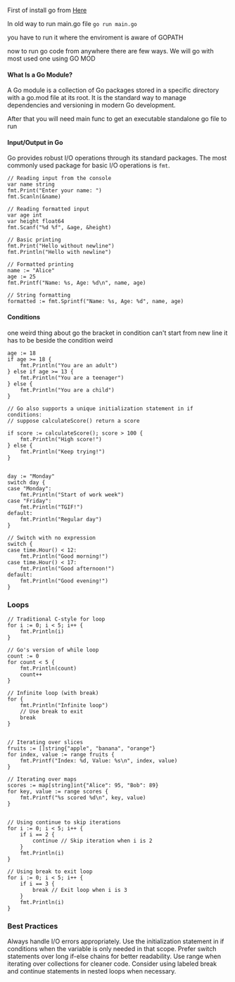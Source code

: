 First of install go from [Here](https://go.dev/doc/install)

In old way to run main.go file 
`go run main.go` 

you have to run it where the enviroment is aware of GOPATH 

now to run go code from anywhere there are few ways. We will go with most used one using GO MOD

#### What Is a Go Module?
A Go module is a collection of Go packages stored in a specific directory with a go.mod file at its root. It is the standard way to manage dependencies and versioning in modern Go development.

After that you will need main func to get an executable  standalone go file to run 

#### Input/Output in Go
Go provides robust I/O operations through its standard packages. The most commonly used package for basic I/O operations is `fmt`.

```
// Reading input from the console
var name string
fmt.Print("Enter your name: ")
fmt.Scanln(&name)

// Reading formatted input
var age int
var height float64
fmt.Scanf("%d %f", &age, &height)

// Basic printing
fmt.Print("Hello without newline")
fmt.Println("Hello with newline")

// Formatted printing
name := "Alice"
age := 25
fmt.Printf("Name: %s, Age: %d\n", name, age)

// String formatting
formatted := fmt.Sprintf("Name: %s, Age: %d", name, age)
```

#### Conditions

one weird thing about go the bracket in condition  can't start from new line it has to be beside the condition weird 

```
age := 18
if age >= 18 {
    fmt.Println("You are an adult")
} else if age >= 13 {
    fmt.Println("You are a teenager")
} else {
    fmt.Println("You are a child")
}

// Go also supports a unique initialization statement in if conditions: 
// suppose calculateScore() return a score 

if score := calculateScore(); score > 100 {
    fmt.Println("High score!")
} else {
    fmt.Println("Keep trying!")
}


day := "Monday"
switch day {
case "Monday":
    fmt.Println("Start of work week")
case "Friday":
    fmt.Println("TGIF!")
default:
    fmt.Println("Regular day")
}

// Switch with no expression
switch {
case time.Hour() < 12:
    fmt.Println("Good morning!")
case time.Hour() < 17:
    fmt.Println("Good afternoon!")
default:
    fmt.Println("Good evening!")
}
```

### Loops 

```
// Traditional C-style for loop
for i := 0; i < 5; i++ {
    fmt.Println(i)
}

// Go's version of while loop
count := 0
for count < 5 {
    fmt.Println(count)
    count++
}

// Infinite loop (with break)
for {
    fmt.Println("Infinite loop")
    // Use break to exit
    break
}


// Iterating over slices
fruits := []string{"apple", "banana", "orange"}
for index, value := range fruits {
    fmt.Printf("Index: %d, Value: %s\n", index, value)
}

// Iterating over maps
scores := map[string]int{"Alice": 95, "Bob": 89}
for key, value := range scores {
    fmt.Printf("%s scored %d\n", key, value)
}


// Using continue to skip iterations
for i := 0; i < 5; i++ {
    if i == 2 {
        continue // Skip iteration when i is 2
    }
    fmt.Println(i)
}

// Using break to exit loop
for i := 0; i < 5; i++ {
    if i == 3 {
        break // Exit loop when i is 3
    }
    fmt.Println(i)
}
```

### Best Practices

Always handle I/O errors appropriately.
Use the initialization statement in if conditions when the variable is only needed in that scope.
Prefer switch statements over long if-else chains for better readability.
Use range when iterating over collections for cleaner code.
Consider using labeled break and continue statements in nested loops when necessary.
